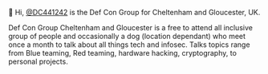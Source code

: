 👋 Hi, [@DC441242](https://twitter.com/dc441242) is the Def Con Group for Cheltenham and Gloucester, UK.

Def Con Group Cheltenham and Gloucester is a free to attend all inclusive group of people and occasionally a dog (location dependant) who meet once a month to talk about all things tech and infosec. Talks topics range from Blue teaming, Red teaming, hardware hacking, cryptography, to personal projects.

<!---
Def Con Group for Cheltenham and Gloucester, UK.
--->
